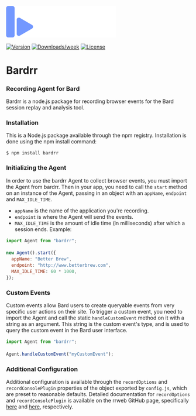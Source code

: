 <img src="https://github.com/bard-rr/.github/blob/main/profile/logo2.png?raw=true" width="300">

[![Version](https://img.shields.io/npm/v/bardrr)](https://www.npmjs.com/package/bardrr)
[![Downloads/week](https://img.shields.io/npm/dt/bardrr)](https://npmjs.org/package/bardrr)
[![License](https://img.shields.io/npm/l/monsoon-load-testing.svg)](https://github.com/minhphanhvu/bardrr/blob/master/package.json)

# Bardrr

### Recording Agent for Bard

Bardrr is a node.js package for recording browser events for the Bard session replay and analysis tool.

### Installation

This is a Node.js package available through the npm registry. Installation is done using the npm install command:

```
$ npm install bardrr
```

### Initializing the Agent

In order to use the bardrr Agent to collect browser events, you must import the Agent from bardrr. Then in your app, you need to call the `start` method on an instance of the Agent, passing in an object with an `appName`, `endpoint` and `MAX_IDLE_TIME`.

- `appName` is the name of the application you're recording.
- `endpoint` is where the Agent will send the events.
- `MAX_IDLE_TIME` is the amount of idle time (in milliseconds) after which a session ends. Example:

```javascript
import Agent from "bardrr";

new Agent().start({
  appName: "Better Brew",
  endpoint: "http://www.betterbrew.com",
  MAX_IDLE_TIME: 60 * 1000,
});
```

### Custom Events

Custom events allow Bard users to create queryable events from very specific user actions on their site. To trigger a custom event, you need to import the Agent and call the static `handleCustomEvent` method on it with a string as an argument. This string is the custom event's type, and is used to query the custom event in the Bard user interface.

```javascript
import Agent from "bardrr";

Agent.handleCustomEvent("myCustomEvent");
```

### Additional Configuration

Additional configuration is available through the `recordOptions` and `recordConsolePlugin` properties of the object exported by `config.js`, which are preset to reasonable defaults. Detailed documentation for `recordOptions` and `recordConsolePlugin` is available on the rrweb GitHub page, specifically [here](https://github.com/rrweb-io/rrweb/blob/master/guide.md#options) and [here](https://github.com/rrweb-io/rrweb/blob/master/docs/recipes/console.md#console-recorder-and-replayer), respectively.
